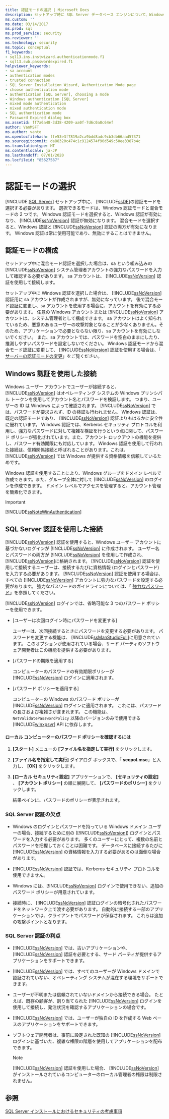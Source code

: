 ```yaml
---
title: 認証モードの選択 | Microsoft Docs
description: セットアップ時に SQL Server データベース エンジンについて、Windows 認証モードと混合モード認証のどちらかを選択します。
ms.custom: ''
ms.date: 03/14/2017
ms.prod: sql
ms.prod_service: security
ms.reviewer: ''
ms.technology: security
ms.topic: conceptual
f1_keywords:
- sql13.ins.instwizard.authenticationmode.f1
- sql13.swb.passwordexpired.f1
helpviewer_keywords:
- sa account
- authentication modes
- trusted connection
- SQL Server Installation Wizard, Authentication Mode page
- choose authentication mode
- authentication [SQL Server], choosing a mode
- Windows authentication [SQL Server]
- mixed mode authentication
- mixed authentication mode
- SQL authentication mode
- Password Expired dialog box
ms.assetid: ff7a6a48-3d38-4209-aa0f-7d6c0a8c64ef
author: VanMSFT
ms.author: vanto
ms.openlocfilehash: ffe53e3f7819a2ca9bdd8adc9cb3db66aad57371
ms.sourcegitcommit: da88320c474c1c9124574f90d549c50ee3387b4c
ms.translationtype: HT
ms.contentlocale: ja-JP
ms.lasthandoff: 07/01/2020
ms.locfileid: "85627587"
---
```

# <a name="choose-an-authentication-mode"></a>認証モードの選択
 [!INCLUDE [SQL Server](../../includes/applies-to-version/sqlserver.md)]
  セットアップ中に、 [!INCLUDE[ssDE](../../includes/ssde-md.md)]の認証モードを選択する必要があります。 選択できるモードは、Windows 認証モードと混合モードの 2 つです。 Windows 認証モードを選択すると、Windows 認証が有効になり、 [!INCLUDE[ssNoVersion](../../includes/ssnoversion-md.md)] 認証が無効になります。 混合モードを選択すると、Windows 認証と [!INCLUDE[ssNoVersion](../../includes/ssnoversion-md.md)] 認証の両方が有効になります。 Windows 認証は常に使用可能であり、無効にすることはできません。  
  
## <a name="configuring-the-authentication-mode"></a>認証モードの構成  
 セットアップ中に混合モード認証を選択した場合は、sa という組み込みの [!INCLUDE[ssNoVersion](../../includes/ssnoversion-md.md)] システム管理者アカウントの強力なパスワードを入力して確認する必要があります。 sa アカウントは、 [!INCLUDE[ssNoVersion](../../includes/ssnoversion-md.md)] 認証を使用して接続します。  
  
 セットアップ中に Windows 認証を選択した場合は、 [!INCLUDE[ssNoVersion](../../includes/ssnoversion-md.md)] 認証用に sa アカウントが作成されますが、無効になっています。 後で混合モード認証に変更し、sa アカウントを使用する場合に、アカウントを有効にする必要があります。 任意の Windows アカウントまたは [!INCLUDE[ssNoVersion](../../includes/ssnoversion-md.md)] アカウントは、システム管理者として構成できます。 sa アカウントはよく知られているため、悪意のあるユーザーの攻撃対象となることが少なくありません。そのため、アプリケーションで必要とならない限り、sa アカウントを有効にしないでください。 また、sa アカウントでは、パスワードを空白のままにしたり、推測しやすいパスワードを設定しないでください。 Windows 認証モードから混合モード認証に変更して、 [!INCLUDE[ssNoVersion](../../includes/ssnoversion-md.md)] 認証を使用する場合は、「 [サーバーの認証モードの変更](../../database-engine/configure-windows/change-server-authentication-mode.md)」をご覧ください。  
  
## <a name="connecting-through-windows-authentication"></a>Windows 認証を使用した接続  
 Windows ユーザー アカウントでユーザーが接続すると、 [!INCLUDE[ssNoVersion](../../includes/ssnoversion-md.md)] はオペレーティング システムの Windows プリンシパル トークンを使用してアカウント名とパスワードを検証します。 つまり、ユーザーの ID は Windows によって確認されます。 [!INCLUDE[ssNoVersion](../../includes/ssnoversion-md.md)] では、パスワードが要求されず、ID の検証も行われません。 Windows 認証は、既定の認証モードであり、 [!INCLUDE[ssNoVersion](../../includes/ssnoversion-md.md)] 認証よりもはるかに安全性に優れています。 Windows 認証では、Kerberos セキュリティ プロトコルを利用し、強力なパスワードに対して複雑な検証を行うという点に関して、パスワード ポリシーが強化されています。また、アカウント ロックアウトの機能を提供し、パスワード有効期限にも対応しています。 Windows 認証を使用して行われた接続は、信頼関係接続と呼ばれることがあります。これは、 [!INCLUDE[ssNoVersion](../../includes/ssnoversion-md.md)] では Windows が提供する資格情報を信頼しているためです。  
  
 Windows 認証を使用することにより、Windows グループをドメイン レベルで作成できます。また、グループ全体に対して [!INCLUDE[ssNoVersion](../../includes/ssnoversion-md.md)] のログインを作成できます。 ドメイン レベルでアクセスを管理すると、アカウント管理を簡素化できます。  
  
> [!IMPORTANT]  
>  [!INCLUDE[ssNoteWinAuthentication](../../includes/ssnotewinauthentication-md.md)]  
  
## <a name="connecting-through-sql-server-authentication"></a>SQL Server 認証を使用した接続  
 [!INCLUDE[ssNoVersion](../../includes/ssnoversion-md.md)] 認証を使用すると、Windows ユーザー アカウントに基づかないログインが [!INCLUDE[ssNoVersion](../../includes/ssnoversion-md.md)] に作成されます。 ユーザー名とパスワードの両方が [!INCLUDE[ssNoVersion](../../includes/ssnoversion-md.md)] を使用して作成され、 [!INCLUDE[ssNoVersion](../../includes/ssnoversion-md.md)]に格納されます。 [!INCLUDE[ssNoVersion](../../includes/ssnoversion-md.md)] 認証を使用して接続するユーザーは、接続するたびに資格情報 (ログインとパスワード) を入力する必要があります。 [!INCLUDE[ssNoVersion](../../includes/ssnoversion-md.md)] 認証を使用する場合は、すべての [!INCLUDE[ssNoVersion](../../includes/ssnoversion-md.md)] アカウントに強力なパスワードを設定する必要があります。 強力なパスワードのガイドラインについては、「 [強力なパスワード](../../relational-databases/security/strong-passwords.md)」を参照してください。  
  
 [!INCLUDE[ssNoVersion](../../includes/ssnoversion-md.md)] ログインでは、省略可能な 3 つのパスワード ポリシーを使用できます。  
  
-   [ユーザーは次回ログイン時にパスワードを変更する]  
  
     ユーザーは、次回接続するときにパスワードを変更する必要があります。 パスワードを変更する機能は、 [!INCLUDE[ssManStudioFull](../../includes/ssmanstudiofull-md.md)]に用意されています。 このオプションが使用されている場合、サード パーティのソフトウェア開発者はこの機能を提供する必要があります。  
  
-   [パスワードの期限を適用する]  
  
     コンピューターのパスワードの有効期限ポリシーが [!INCLUDE[ssNoVersion](../../includes/ssnoversion-md.md)] ログインに適用されます。  
  
-   [パスワード ポリシーを適用する]  
  
     コンピューターの Windows のパスワード ポリシーが [!INCLUDE[ssNoVersion](../../includes/ssnoversion-md.md)] ログインに適用されます。 これには、パスワードの長さおよび複雑さが含まれます。 この機能は、 `NetValidatePasswordPolicy` 以降のバージョンのみで使用できる [!INCLUDE[winxpsvr](../../includes/winxpsvr-md.md)] API に依存します。  
  
#### <a name="to-determine-the-password-policies-of-the-local-computer"></a>ローカル コンピューターのパスワード ポリシーを確認するには  
  
1.  **[スタート]** メニューの **[ファイル名を指定して実行]** をクリックします。  
  
2.  **[ファイル名を指定して実行]** ダイアログ ボックスで、「 **secpol.msc**」と入力し、 **[OK]** をクリックします。  
  
3.  **[ローカル セキュリティ設定]** アプリケーションで、 **[セキュリティの設定]** 、 **[アカウント ポリシー]** の順に展開して、 **[パスワードのポリシー]** をクリックします。  

     結果ペインに、パスワードのポリシーが表示されます。  
  
### <a name="disadvantages-of-sql-server-authentication"></a>SQL Server 認証の欠点  
  
-   Windows のログインとパスワードを持っている Windows ドメイン ユーザーの場合、接続するために別の ([!INCLUDE[ssNoVersion](../../includes/ssnoversion-md.md)]) ログインとパスワードを入力する必要があります。 多くのユーザーにとって、複数の名前とパスワードを把握しておくことは困難です。 データベースに接続するたびに [!INCLUDE[ssNoVersion](../../includes/ssnoversion-md.md)] の資格情報を入力する必要があるのは面倒な場合があります。  
  
-   [!INCLUDE[ssNoVersion](../../includes/ssnoversion-md.md)] 認証では、Kerberos セキュリティ プロトコルを使用できません。  
  
-   Windows には、[!INCLUDE[ssNoVersion](../../includes/ssnoversion-md.md)] ログインで使用できない、追加のパスワード ポリシーが用意されています。  
  
-   接続時に、 [!INCLUDE[ssNoVersion](../../includes/ssnoversion-md.md)] 認証ログインの暗号化されたパスワードをネットワーク上で渡す必要があります。 自動的に接続する一部のアプリケーションでは、クライアントでパスワードが保存されます。 これらは追加の攻撃ポイントとなります。  
  
### <a name="advantages-of-sql-server-authentication"></a>SQL Server 認証の利点  
  
-   [!INCLUDE[ssNoVersion](../../includes/ssnoversion-md.md)] では、古いアプリケーションや、 [!INCLUDE[ssNoVersion](../../includes/ssnoversion-md.md)] 認証を必要とする、サード パーティが提供するアプリケーションをサポートできます。  
  
-   [!INCLUDE[ssNoVersion](../../includes/ssnoversion-md.md)] では、すべてのユーザーが Windows ドメインで認証されていない、オペレーティング システムが混在する環境をサポートできます。  
  
-   ユーザーが不明または信頼されていないドメインから接続できる場合。 たとえば、既存の顧客が、割り当てられた [!INCLUDE[ssNoVersion](../../includes/ssnoversion-md.md)] ログインを使用して接続し、発注状況を確認するアプリケーションの場合です。  
  
-   [!INCLUDE[ssNoVersion](../../includes/ssnoversion-md.md)] では、ユーザーが独自の ID を作成する Web ベースのアプリケーションをサポートできます。  
  
-   ソフトウェア開発者は、事前に設定された既知の [!INCLUDE[ssNoVersion](../../includes/ssnoversion-md.md)] ログインに基づいた、複雑な権限の階層を使用してアプリケーションを配布できます。  
  
    > [!NOTE]  
    >  [!INCLUDE[ssNoVersion](../../includes/ssnoversion-md.md)] 認証を使用した場合、 [!INCLUDE[ssNoVersion](../../includes/ssnoversion-md.md)] がインストールされているコンピューターのローカル管理者の権限は制限されません。  
  
## <a name="see-also"></a>参照  
 [SQL Server インストールにおけるセキュリティの考慮事項](../../sql-server/install/security-considerations-for-a-sql-server-installation.md)  
  
  
